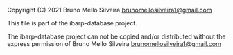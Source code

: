 Copyright (C) 2021 Bruno Mello Silveira <brunomellosilveira1@gmail.com>

This file is part of the ibarp-database project.

The ibarp-database project can not be copied and/or distributed without the express
permission of Bruno Mello Silveira <brunomellosilveira1@gmail.com>
